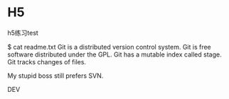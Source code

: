 # H5
h5练习test

$ cat readme.txt 
Git is a distributed version control system.
Git is free software distributed under the GPL.
Git has a mutable index called stage.
Git tracks changes of files.

My stupid boss still prefers SVN.

DEV